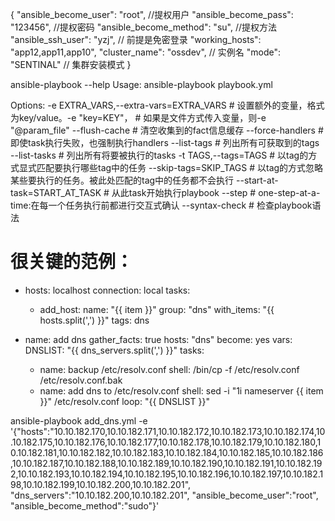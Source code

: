 


{
"ansible_become_user": "root", //提权用户
"ansible_become_pass": "123456", //提权密码
"ansible_become_method": "su", //提权方法
"ansible_ssh_user": "yzj", // 前提是免密登录
"working_hosts": "app12,app11,app10",
"cluster_name": "ossdev", // 实例名
"mode": "SENTINAL" // 集群安装模式
}


ansible-playbook --help
Usage: ansible-playbook playbook.yml

Options:
  -e EXTRA_VARS,--extra-vars=EXTRA_VARS # 设置额外的变量，格式为key/value。-e "key=KEY"，
                                        # 如果是文件方式传入变量，则-e "@param_file"
  --flush-cache          # 清空收集到的fact信息缓存
  --force-handlers       # 即使task执行失败，也强制执行handlers
  --list-tags            # 列出所有可获取到的tags
  --list-tasks           # 列出所有将要被执行的tasks
  -t TAGS,--tags=TAGS    # 以tag的方式显式匹配要执行哪些tag中的任务
  --skip-tags=SKIP_TAGS  # 以tag的方式忽略某些要执行的任务。被此处匹配的tag中的任务都不会执行
  --start-at-task=START_AT_TASK # 从此task开始执行playbook
  --step                 # one-step-at-a-time:在每一个任务执行前都进行交互式确认
  --syntax-check         # 检查playbook语法


  # 很关键的范例：

- hosts: localhost
  connection: local
  tasks:
  - add_host:
      name: "{{ item }}"
      group: "dns"
    with_items: "{{ hosts.split(',') }}"
    tags: dns

- name: add dns
  gather_facts: true
  hosts: "dns"
  become: yes
  vars:
    DNSLIST: "{{ dns_servers.split(',') }}"
  tasks:
   - name: backup /etc/resolv.conf
     shell: /bin/cp -f /etc/resolv.conf /etc/resolv.conf.bak
   - name: add dns to /etc/resolv.conf
     shell: sed -i "1i nameserver {{ item }}" /etc/resolv.conf
     loop: "{{ DNSLIST }}"




ansible-playbook add_dns.yml -e '{"hosts":"10.10.182.170,10.10.182.171,10.10.182.172,10.10.182.173,10.10.182.174,10.10.182.175,10.10.182.176,10.10.182.177,10.10.182.178,10.10.182.179,10.10.182.180,10.10.182.181,10.10.182.182,10.10.182.183,10.10.182.184,10.10.182.185,10.10.182.186,10.10.182.187,10.10.182.188,10.10.182.189,10.10.182.190,10.10.182.191,10.10.182.192,10.10.182.193,10.10.182.194,10.10.182.195,10.10.182.196,10.10.182.197,10.10.182.198,10.10.182.199,10.10.182.200,10.10.182.201", "dns_servers":"10.10.182.200,10.10.182.201", "ansible_become_user":"root", "ansible_become_method":"sudo"}'
